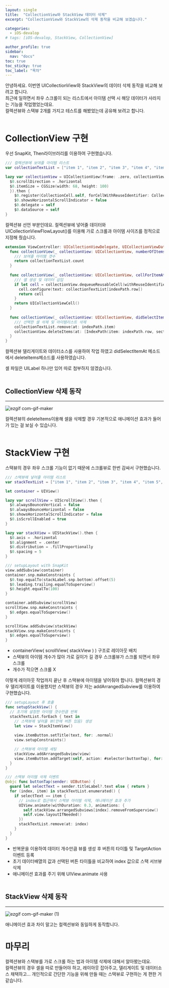 ```yaml
---
layout: single
title:  "CollectionView와 StackView 데이터 삭제"
excerpt: "CollectionView와 StackView의 삭제 동작을 비교해 보겠습니다."

categories:
  - iOS-devalop
# tags: [iOS-devalop, StackView, CollectionView]

author_profile: true
sidebar:
  nav: "docs"
toc: true
toc_sticky: true
toc_label: "목차"
---
```

안녕하세요. 이번엔 UICollectionView와 StackView의 데이터 삭제 동작을 비교해 보려고 합니다.  
최근에 일하면서 좌우 스크롤이 되는 리스트에서 아이템 선택 시 해당 데이터가 사라지는 기능을 작업했었는데요.  
컬렉션뷰와 스택뷰 2개를 가지고 테스트를 해봤었는데 공유해 보려고 합니다.
<br><br>
# CollectionView 구현
우선 SnapKit, Then라이브러리를 이용하여 구현했습니다.

```swift
/// 컬렉션뷰에 보여줄 아이템 리스트
var collectionTextList = ["item 1", "item 2", "item 3", "item 4", "item 5", "item 6", "item 7", "item 8", "item 9", "item 10"]

lazy var collectionView = UICollectionView(frame: .zero, collectionViewLayout: UICollectionViewFlowLayout().then {
  $0.scrollDirection = .horizontal
  $0.itemSize = CGSize(width: 68, height: 100)
  }).then {
    $0.register(CollectionCell.self, forCellWithReuseIdentifier: CollectionCell.reuseIdentifier())
    $0.showsHorizontalScrollIndicator = false
    $0.delegate = self
    $0.dataSource = self
}
```
컬렉션뷰 선언 부분인데요. 컬렉션뷰에 넣어줄 데이터와 UICollectionViewFlowLayout()를 이용해 가로 스크롤과 아이템 사이즈를 정적으로 지정해 줬습니다.  

```swift
extension ViewController: UICollectionViewDelegate, UICollectionViewDataSource {
  func collectionView(_ collectionView: UICollectionView, numberOfItemsInSection section: Int) -> Int {
    /// 보여줄 아이템 갯수
    return collectionTextList.count
  }
  
  func collectionView(_ collectionView: UICollectionView, cellForItemAt indexPath: IndexPath) -> UICollectionViewCell {
    /// 셀 생성 및 데이터 삽입
    if let cell = collectionView.dequeueReusableCell(withReuseIdentifier: CollectionCell.reuseIdentifier(), for: indexPath) as? CollectionCell {
      cell.configure(text: collectionTextList[indexPath.row])
      return cell
    }
    return UICollectionViewCell()
  }
    
  func collectionView(_ collectionView: UICollectionView, didSelectItemAt indexPath: IndexPath) {
    /// 선택한 셀 삭제 및 아이템리스트 삭제
    collectionTextList.remove(at: indexPath.item)
    collectionView.deleteItems(at: [IndexPath(item: indexPath.row, section: 0)])
  }
}
```
컬렉션뷰 델리게이트와 데이터소스를 사용하여 작업 하였고 didSelectItemAt 메소드에서 deleteItems메소드를 사용하였습니다.

셀 파일은 UILabel 하나만 있어 따로 첨부하지 않겠습니다.
<br><br>

## CollectionView 삭제 동작
---
![ezgif com-gif-maker](https://user-images.githubusercontent.com/60169777/179165496-01b1544b-d3ac-461c-b32d-75506c51efc8.gif)

컬렉션뷰의 deleteItems이용해 셀을 삭제할 경우 기본적으로 애니메이션 효과가 들어가 있는 걸 보실 수 있습니다.
<br><br>
# StackView 구현
스택뷰의 경우 좌우 스크롤 기능이 없기 때문에 스크롤뷰로 한번 감싸서 구현했습니다.

```swift
/// 스택뷰에 넣어줄 아이템 리스트
var stackTextList = ["item 1", "item 2", "item 3", "item 4", "item 5", "item 6", "item 7", "item 8", "item 9", "item 10"]

let container = UIView()

lazy var scrollView = UIScrollView().then {
  $0.alwaysBounceVertical = false
  $0.alwaysBounceHorizontal = false
  $0.showsHorizontalScrollIndicator = false
  $0.isScrollEnabled = true
}

lazy var stackView = UIStackView().then {
  $0.axis = .horizontal
  $0.alignment = .center
  $0.distribution = .fillProportionally
  $0.spacing = 5
}

/// setupLayout with SnapKit
view.addSubview(container)
container.snp.makeConstraints {
  $0.top.equalTo(stackLabel.snp.bottom).offset(5)
  $0.leading.trailing.equalToSuperview()
  $0.height.equalTo(100)
}

container.addSubview(scrollView)
scrollView.snp.makeConstraints {
  $0.edges.equalToSuperview()
}

scrollView.addSubview(stackView)
stackView.snp.makeConstraints {
  $0.edges.equalToSuperview()
}
```
- containerView( scrollView( stackView ) ) 구조로 레이아웃 배치
- 스택뷰의 아이템 개수가 많아 가로 길이가 길 경우 스크롤뷰가 스크롤 되면서 좌우 스크롤
- 개수가 적으면 스크롤 X

이렇게 레이아웃 작업까지 끝난 후 스택뷰에 아이템을 넣어줘야 합니다. 컬렉션뷰의 경우 델리게이트를 이용했지만 스택뷰의 경우 저는 addArrangedSubview를 이용하여 구현했습니다.

```swift
/// setupLayout 후 호출
func setupStackView() {
  // 초기에 설정한 아이템 갯수만큼 반복
  stackTextList.forEach { text in
    // 스택뷰에 넣어줄 뷰(안에 버튼 있음) 생성
    let view = StackItemView()
    
    view.itemButton.setTitle(text, for: .normal)
    view.setupConstraints()

    // 스택뷰에 아이템 세팅
    stackView.addArrangedSubview(view)
    view.itemButton.addTarget(self, action: #selector(buttonTap), for: .touchUpInside)
  }
}

/// 스택뷰 아이템 삭제 이벤트
@objc func buttonTap(sender: UIButton) {
  guard let selectText = sender.titleLabel?.text else { return }
  for (index, item) in stackTextList.enumerated() {
    if selectText == item {
      // index로 접근해서 스택뷰 아이템 삭제, 애니메이션 효과 추가
      UIView.animate(withDuration: 0.3, animations: {
        self.stackView.arrangedSubviews[index].removeFromSuperview()
        self.view.layoutIfNeeded()
      })
      stackTextList.remove(at: index)
    }
  }
}
```
- 반복문을 이용하여 데이터 개수만큼 뷰를 생성 후 버튼의 타이틀 및 TargetAction 이벤트 등록
- 초기 데이터배열의 값과 선택된 버튼 타이틀을 비교하여 index 값으로 스택 서브뷰 삭제
- 애니메이션 효과를 주기 위해 UIView.animate 사용
<br><br>

## StackView 삭제 동작
---
![ezgif com-gif-maker (1)](https://user-images.githubusercontent.com/60169777/179180587-d3ded4b1-1c4f-4aab-a587-235856222eb9.gif)

애니메이션 효과 차이 말고는 컬렉션뷰와 동일하게 동작합니다.

# 마무리
컬렉션뷰와 스택뷰를 가로 스크롤 하는 법과 아이템 삭제에 대해서 알아봤는데요.  
컬렉션뷰의 경우 셀을 따로 만들어야 하고, 레이아웃 잡아주고, 델리게이트 및 데이터소스 채택하고...
개인적으로 간단한 기능을 위해 만들 때는 스택뷰로 구현하는 게 편한 거 같습니다.